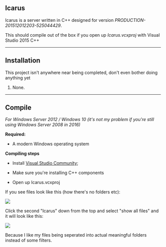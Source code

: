 ## Icarus

Icarus is a server written in C++ designed for version *PRODUCTION-201512012203-525044429*. 

This should compile out of the box if you open up *Icarus.vcxproj* with Visual Studio 2015 C++

---

## Installation

This project isn't anywhere near being completed, don't even bother doing anything yet

1. None.

---

## Compile

*For Windows Server 2012 / Windows 10 (it's not my problem if you're still using Windows Server 2008 in 2016)*

**Required:**

- A modern Windows operating system

**Compiling steps**

- Install [Visual Studio Community](https://go.microsoft.com/fwlink/?LinkId=691978&clcid=0x409);

- Make sure you're installing C++ components

- Open up Icarus.vcxproj

If you see files look like this (how there's no folders etc):

<p>
  <img src="http://i.imgur.com/Lk0B36u.png"/>
</p>

Click the second "Icarus" down from the top and select "show all files" and it will look like this:

<p>
  <img src="http://i.imgur.com/tB5LXbG.png"/>
</p>

Because I like my files being seperated into actual meaningful folders instead of some filters.
